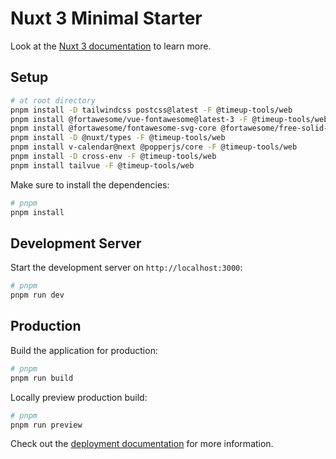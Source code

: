 # Nuxt 3 Minimal Starter

Look at the [Nuxt 3 documentation](https://nuxt.com/docs/getting-started/introduction) to learn more.

## Setup

```bash
# at root directory
pnpm install -D tailwindcss postcss@latest -F @timeup-tools/web
pnpm install @fortawesome/vue-fontawesome@latest-3 -F @timeup-tools/web
pnpm install @fortawesome/fontawesome-svg-core @fortawesome/free-solid-svg-icons @fortawesome/free-brands-svg-icons @fortawesome/free-regular-svg-icons -F @timeup-tools/web
pnpm install -D @nuxt/types -F @timeup-tools/web
pnpm install v-calendar@next @popperjs/core -F @timeup-tools/web
pnpm install -D cross-env -F @timeup-tools/web
pnpm install tailvue -F @timeup-tools/web
```

Make sure to install the dependencies:

```bash
# pnpm
pnpm install
```

## Development Server

Start the development server on `http://localhost:3000`:

```bash
# pnpm
pnpm run dev
```

## Production

Build the application for production:

```bash
# pnpm
pnpm run build
```

Locally preview production build:

```bash
# pnpm
pnpm run preview
```

Check out the [deployment documentation](https://nuxt.com/docs/getting-started/deployment) for more information.
